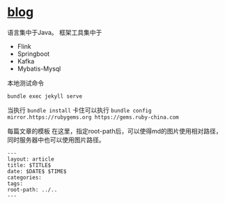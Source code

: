 # [blog](https://sureally.github.io/)
语言集中于Java。
框架工具集中于
- Flink
- Springboot
- Kafka
- Mybatis-Mysql

本地测试命令
```shell script
bundle exec jekyll serve
```
当执行 `bundle install` 卡住可以执行 `bundle config mirror.https://rubygems.org https://gems.ruby-china.com`

每篇文章的模板
在这里，指定root-path后，可以使得md的图片使用相对路径，同时服务器中也可以使用图片路径。
```shell script
---
layout: article
title: $TITLE$
date: $DATE$ $TIME$
categories: 
tags: 
root-path: ../..
---
```
